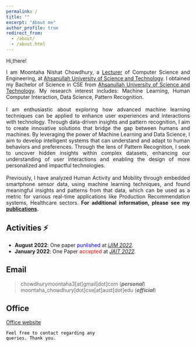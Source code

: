 ```yaml
---
permalink: /
title: ""
excerpt: "About me"
author_profile: true
redirect_from: 
  - /about/
  - /about.html
---
```


Hi,there! 

<p style="text-align:justify">I am Moontaha Nishat Chowdhury, a <a href="https://www.aust.edu/cse/faculty_member/ms_moontaha_nishat_chowdhury">Lecturer</a> of Computer Science and Engineering, at <a href="https://aust.edu/">Ahsanullah University of Science and Technology</a>. I obtained my Bachelor of Science in CSE from <a href="https://aust.edu/">Ahsanullah University of Science and Technology</a>. My research interest includes: Machine Learning, Human Computer Interaction, Data Science, Pattern Recognition. <br/> <br/>
I am enthusiastic about exploring how advanced machine learning techniques can be applied to enhance user experiences and interactions with technology. Through data-driven insights and pattern recognition, I aim to create innovative solutions that bridge the gap between humans and machines. By leveraging the power of Machine Learning and Data Science, I aim to develop intelligent systems that can understand and adapt to human behaviors and preferences. Through the lens of Pattern Recognition, I seek to uncover hidden insights within complex datasets, enhancing our understanding of user interactions and enabling the design of more personalized and impactful technologies.
<br/><br/>
Previously, I have analyzed Human Activity and Mobility through embedded smartphone sensor data, using machine learning techniques, and found meaningful insights and patterns from that data, which can be used as a metric for various real-time applications like Production Recommendation systems, Healthcare sectors.<b> For additional information, please see my <a href="https://chowdhurymoontaha.github.io//publications/">publications</a>.</b>
 </p>


## Activities ⚡
+ <strong>August 2022</strong>: One paper <span style="color:blue">punlished</span> at <em>[iJIM 2022](https://online-journals.org/index.php/i-jim/issue/view/869).</em>
+ <strong>January 2022</strong>: One Paper <span style="color:red">accepted</span> at <em>[JAIT 2022](http://www.jait.us/index.php?m=content&c=index&a=lists&catid=221).</em>




## Email
> chowdhurymoontaha3[at]gmail[dot]com (***personal***) <br/>
> moontaha_chowdhury[dot]cse[at]aust[dot]edu (***official***)

## Office
[Office website](https://www.aust.edu/cse/faculty_member/ms_moontaha_nishat_chowdhury)

<code style="color:black;">Feel free to contact regarding any queries. Thank you.</code>